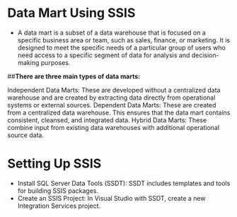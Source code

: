 # Data Mart Using SSIS
- A data mart is a subset of a data warehouse that is focused on a specific business area or team, such as sales, finance, or marketing. It is designed to meet the specific needs of a particular group of users who need access to a specific segment of data for analysis and decision-making purposes.

##**There are three main types of data marts:**

Independent Data Marts: These are developed without a centralized data warehouse and are created by extracting data directly from operational systems or external sources.
Dependent Data Marts: These are created from a centralized data warehouse. This ensures that the data mart contains consistent, cleansed, and integrated data.
Hybrid Data Marts: These combine input from existing data warehouses with additional operational source data.

 # Setting Up SSIS
- Install SQL Server Data Tools (SSDT): SSDT includes templates and tools for building SSIS packages.
- Create an SSIS Project: In Visual Studio with SSDT, create a new Integration Services project.
 
